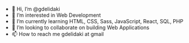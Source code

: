 - 👋 Hi, I’m @gdelidaki
- 👀 I’m interested in Web Development
- 🌱 I’m currently learning HTML, CSS, Sass, JavaScript, React, SQL, PHP
- 💞️ I’m looking to collaborate on building Web Applications
- 📫 How to reach me gdelidaki at gmail

<!---
gdelidaki/gdelidaki is a ✨ special ✨ repository because its `README.md` (this file) appears on your GitHub profile.
You can click the Preview link to take a look at your changes.
--->
